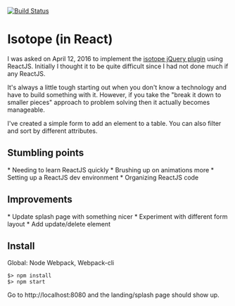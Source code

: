 [![Build Status](https://travis-ci.org/ramoneguru/isotope-react.svg?branch=master)](https://travis-ci.org/ramoneguru/isotope-react)
<h1>Isotope (in React)</h1>
<p>
I was asked on April 12, 2016 to implement the <a href="http://isotope.metafizzy.co/">isotope jQuery plugin</a> using ReactJS.
Initially I thought it to be quite difficult since I had not done much if any ReactJS.

It's always a little tough starting out when you don't know a technology and have to build something with it. However, if you take the "break it down to smaller pieces" approach to problem solving then it actually becomes manageable.


I've created a simple form to add an element to a table. You can also filter and sort by different attributes.
</p>

<h2>Stumbling points</h2>
* Needing to learn ReactJS quickly
* Brushing up on animations more
* Setting up a ReactJS dev environment
* Organizing ReactJS code

<h2>Improvements</h2>
* Update splash page with something nicer
* Experiment with different form layout
* Add update/delete element

<h2>Install</h2>
Global:
Node
Webpack, Webpack-cli

```
$> npm install
$> npm start
```

Go to http://localhost:8080 and the landing/splash page should show up.